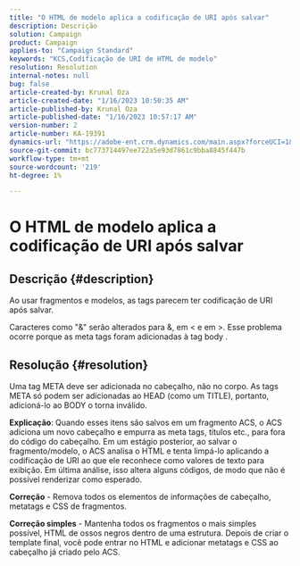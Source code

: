```yaml
---
title: "O HTML de modelo aplica a codificação de URI após salvar"
description: Descrição
solution: Campaign
product: Campaign
applies-to: "Campaign Standard"
keywords: "KCS,Codificação de URI de HTML de modelo"
resolution: Resolution
internal-notes: null
bug: false
article-created-by: Krunal Oza
article-created-date: "1/16/2023 10:50:35 AM"
article-published-by: Krunal Oza
article-published-date: "1/16/2023 10:57:17 AM"
version-number: 2
article-number: KA-19391
dynamics-url: "https://adobe-ent.crm.dynamics.com/main.aspx?forceUCI=1&pagetype=entityrecord&etn=knowledgearticle&id=7f34e194-8b95-ed11-aad1-6045bd006793"
source-git-commit: bc773714497ee722a5e93d7861c9bba8845f447b
workflow-type: tm+mt
source-wordcount: '219'
ht-degree: 1%

---
```


# O HTML de modelo aplica a codificação de URI após salvar

## Descrição {#description}


Ao usar fragmentos e modelos, as tags parecem ter codificação de URI após salvar.

Caracteres como &quot;&amp;&quot; serão alterados para &amp;, em &lt; e em >. Esse problema ocorre porque as meta tags foram adicionadas à tag body .


## Resolução {#resolution}


Uma tag META deve ser adicionada no cabeçalho, não no corpo. As tags META só podem ser adicionadas ao HEAD (como um TITLE), portanto, adicioná-lo ao BODY o torna inválido.

<b>Explicação</b>: Quando esses itens são salvos em um fragmento ACS, o ACS adiciona um novo cabeçalho e empurra as meta tags, títulos etc., para fora do código do cabeçalho. Em um estágio posterior, ao salvar o fragmento/modelo, o ACS analisa o HTML e tenta limpá-lo aplicando a codificação de URI ao que ele reconhece como valores de texto para exibição. Em última análise, isso altera alguns códigos, de modo que não é possível renderizar como esperado.

<b>Correção</b> - Remova todos os elementos de informações de cabeçalho, metatags e CSS de fragmentos.

<b>Correção simples</b> - Mantenha todos os fragmentos o mais simples possível, HTML de ossos negros dentro de uma estrutura. Depois de criar o template final, você pode entrar no HTML e adicionar metatags e CSS ao cabeçalho já criado pelo ACS.
